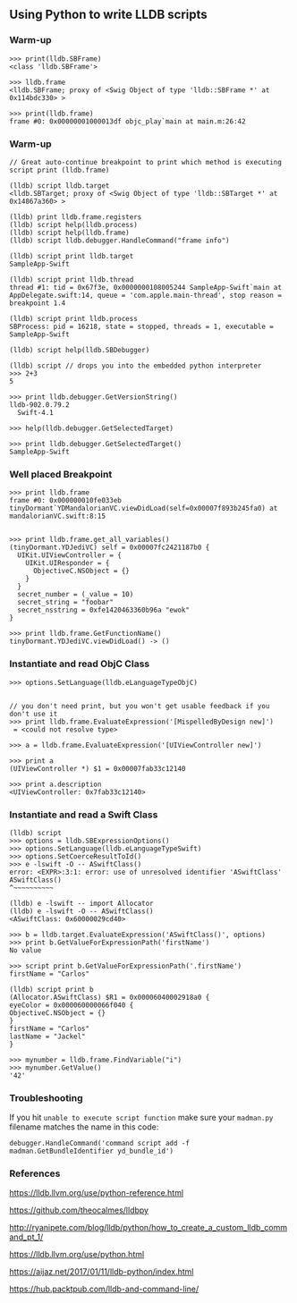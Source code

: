 ## Using Python to write LLDB scripts
### Warm-up
```
>>> print(lldb.SBFrame)
<class 'lldb.SBFrame'>

>>> lldb.frame
<lldb.SBFrame; proxy of <Swig Object of type 'lldb::SBFrame *' at 0x114bdc330> >

>>> print(lldb.frame)
frame #0: 0x00000001000013df objc_play`main at main.m:26:42
```
### Warm-up
```
// Great auto-continue breakpoint to print which method is executing
script print (lldb.frame)

(lldb) script lldb.target
<lldb.SBTarget; proxy of <Swig Object of type 'lldb::SBTarget *' at 0x14867a360> >

(lldb) print lldb.frame.registers
(lldb) script help(lldb.process)
(lldb) script help(lldb.frame)
(lldb) script lldb.debugger.HandleCommand("frame info")

(lldb) script print lldb.target
SampleApp-Swift

(lldb) script print lldb.thread
thread #1: tid = 0x67f3e, 0x0000000108005244 SampleApp-Swift`main at AppDelegate.swift:14, queue = 'com.apple.main-thread', stop reason = breakpoint 1.4

(lldb) script print lldb.process
SBProcess: pid = 16218, state = stopped, threads = 1, executable = SampleApp-Swift

(lldb) script help(lldb.SBDebugger)

(lldb) script // drops you into the embedded python interpreter
>>> 2+3
5

>>> print lldb.debugger.GetVersionString()
lldb-902.0.79.2
  Swift-4.1

>>> help(lldb.debugger.GetSelectedTarget)

>>> print lldb.debugger.GetSelectedTarget()
SampleApp-Swift
```

### Well placed Breakpoint
```
>>> print lldb.frame
frame #0: 0x000000010fe033eb tinyDormant`YDMandalorianVC.viewDidLoad(self=0x00007f893b245fa0) at mandalorianVC.swift:8:15


>>> print lldb.frame.get_all_variables()
(tinyDormant.YDJediVC) self = 0x00007fc2421187b0 {
  UIKit.UIViewController = {
    UIKit.UIResponder = {
      ObjectiveC.NSObject = {}
    }
  }
  secret_number = (_value = 10)
  secret_string = "foobar"
  secret_nsstring = 0xfe1420463360b96a "ewok"
}

>>> print lldb.frame.GetFunctionName()
tinyDormant.YDJediVC.viewDidLoad() -> ()
```

### Instantiate and read ObjC Class
```
>>> options.SetLanguage(lldb.eLanguageTypeObjC)


// you don't need print, but you won't get usable feedback if you don't use it
>>> print lldb.frame.EvaluateExpression('[MispelledByDesign new]')
 = <could not resolve type>

>>> a = lldb.frame.EvaluateExpression('[UIViewController new]')

>>> print a
(UIViewController *) $1 = 0x00007fab33c12140

>>> print a.description
<UIViewController: 0x7fab33c12140>
```
### Instantiate and read a Swift Class
```
(lldb) script
>>> options = lldb.SBExpressionOptions()
>>> options.SetLanguage(lldb.eLanguageTypeSwift)
>>> options.SetCoerceResultToId()
>>> e -lswift -O -- ASwiftClass()
error: <EXPR>:3:1: error: use of unresolved identifier 'ASwiftClass'
ASwiftClass()
^~~~~~~~~~~

(lldb) e -lswift -- import Allocator
(lldb) e -lswift -O -- ASwiftClass()
<ASwiftClass: 0x60000029cd40>

>>> b = lldb.target.EvaluateExpression('ASwiftClass()', options)
>>> print b.GetValueForExpressionPath('firstName')
No value

>>> script print b.GetValueForExpressionPath('.firstName')
firstName = "Carlos"

(lldb) script print b
(Allocator.ASwiftClass) $R1 = 0x00006040002918a0 {
eyeColor = 0x000060000066f040 {
ObjectiveC.NSObject = {}
}
firstName = "Carlos"
lastName = "Jackel"
}

>>> mynumber = lldb.frame.FindVariable("i")
>>> mynumber.GetValue()
'42'
```

### Troubleshooting
If you hit `unable to execute script function` make sure your `madman.py` filename matches the name in this code:
```
debugger.HandleCommand('command script add -f madman.GetBundleIdentifier yd_bundle_id')
```
### References
https://lldb.llvm.org/use/python-reference.html

https://github.com/theocalmes/lldbpy

http://ryanipete.com/blog/lldb/python/how_to_create_a_custom_lldb_command_pt_1/

https://lldb.llvm.org/use/python.html

https://aijaz.net/2017/01/11/lldb-python/index.html

https://hub.packtpub.com/lldb-and-command-line/
